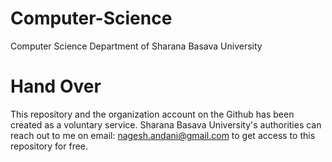 # Computer-Science
Computer Science Department of Sharana Basava University

# Hand Over

This repository and the organization account on the Github has been created as a voluntary service. Sharana Basava University's authorities can reach out to me on email: nagesh.andani@gmail.com to get access to this repository for free.
